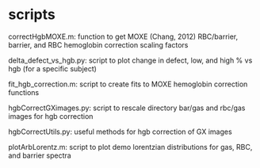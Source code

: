 # scripts
correctHgbMOXE.m: function to get MOXE (Chang, 2012) RBC/barrier, barrier, and RBC hemoglobin correction scaling factors  

delta_defect_vs_hgb.py: script to plot change in defect, low, and high % vs hgb (for a specific subject)  

fit_hgb_correction.m: script to create fits to MOXE hemoglobin correction functions   

hgbCorrectGXimages.py: script to rescale directory bar/gas and rbc/gas images for hgb correction  

hgbCorrectUtils.py: useful methods for hgb correction of GX images  

plotArbLorentz.m: script to plot demo lorentzian distributions for gas, RBC, and barrier spectra

